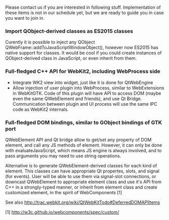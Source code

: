 Please contact us if you are interested in following stuff. Implementation of these items is not in our schedule yet, but we are ready to guide you in case you want to join in.

### Import QObject-derived classes as ES2015 classes

Curently it is possible to inject any QObject QWebFrame::addToJavaScriptWindowObject(), however now ES2015 has native support for classes. It would be cool if you could create instances of QObject-derived class in JavaScript, or even inherit from them.

### Full-fledged C++ API for WebKit2, including WebProcess side

* Integrate WK2 view into widget, just like it is done for QtWebEngine
* Allow injection of user plugin into WebProcess, similar to WebExtensions in WebKitGTK. Code of this plugin will have API to access DOM (maybe even the same QWebElement and friends), and use Qt Bridge. Communication between plugin and UI process will use the same IPC code as WebKit2 internals.

### Full-fledged DOM bindings, similar to GObject bindings of GTK port

QWebElement API and Qt bridge allow to get/set any property of DOM element, and call any JS methods of element. However, it can only be done with evaluateJavaScript, which means JS engine is always involved, and to pass arguments you may need to use string operations.

Alternative is to generate QWebElement-derived classes for each kind of element. This classes can have appropriate Qt propertes, slots, and signal (for events). User will be able to use them via signal-slot connections, or downcast QWebElement to appropriate element class and use it's API from C++ in a strongly-typed manner, or inherit from element class and create customized element, in the spirit of WebComponents [1]

See also http://trac.webkit.org/wiki/QtWebKitTodo#DeferredDOMAPIItems

[1] http://w3c.github.io/webcomponents/spec/custom/